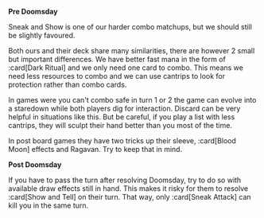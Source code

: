 **Pre Doomsday**

Sneak and Show is one of our harder combo matchups, but we should still be
slightly favoured.

Both ours and their deck share many similarities, there are however 2 small but
important differences. We have better fast mana in the form of :card[Dark
Ritual] and we only need one card to combo. This means we need less resources to
combo and we can use cantrips to look for protection rather than combo cards.

In games were you can't combo safe in turn 1 or 2 the game can evolve into a
staredown while both players dig for interaction. Discard can be very helpful in
situations like this. But be careful, if you play a list with less cantrips,
they will sculpt their hand better than you most of the time.

In post board games they have two tricks up their sleeve, :card[Blood Moon]
effects and Ragavan. Try to keep that in mind.

**Post Doomsday**

If you have to pass the turn after resolving Doomsday, try to do so with
available draw effects still in hand. This makes it risky for them to resolve
:card[Show and Tell] on their turn. That way, only :card[Sneak Attack] can kill
you in the same turn.
